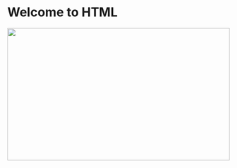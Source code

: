 # Welcome to HTML

<img src="https://www.vectorlogo.zone/logos/w3_html5/w3_html5-ar21.png"  width="100%" height="300">
